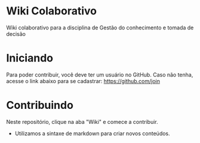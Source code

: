 # Wiki Colaborativo

Wiki colaborativo para a disciplina de Gestão do conhecimento e tomada de decisão


# Iniciando

Para poder contribuir, você deve ter um usuário no GitHub. Caso não tenha, acesse o link abaixo para se cadastrar:
https://github.com/join

# Contribuindo

Neste repositório, clique na aba "Wiki" e comece a contribuir.



* Utilizamos a sintaxe de markdown para criar novos conteúdos.
